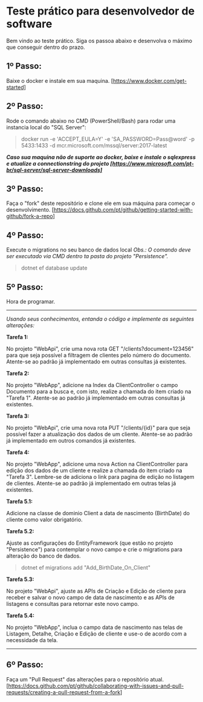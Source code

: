 # Teste prático para desenvolvedor de software

Bem vindo ao teste prático. Siga os passoa abaixo e desenvolva o máximo que conseguir dentro do prazo.

## 1º Passo:

Baixe o docker e instale em sua maquina. [https://www.docker.com/get-started]

## 2º Passo: 

Rode o comando abaixo no CMD (PowerShell/Bash) para rodar uma instancia local do "SQL Server":

> docker run -e 'ACCEPT_EULA=Y' -e 'SA_PASSWORD=Pass@word' -p 5433:1433 -d mcr.microsoft.com/mssql/server:2017-latest
 

***Caso sua maquina não de suporte ao docker, baixe e instale o sqlexpress e atualize a connectionstring do projeto [https://www.microsoft.com/pt-br/sql-server/sql-server-downloads]***

## 3º Passo:

Faça o "fork" deste repositório e clone ele em sua máquina para começar o desenvolvimento. [https://docs.github.com/pt/github/getting-started-with-github/fork-a-repo]

## 4º Passo:

Execute o migrations no seu banco de dados local
*Obs.: O comando deve ser executado via CMD dentro ta pasta do projeto "Persistence".*

> dotnet ef database update

## 5º Passo:

Hora de programar.

_________

*Usando seus conhecimentos, entanda o código e implemente as seguintes alterações:*


**Tarefa 1:** 

No projeto "WebApi", crie uma nova rota GET "/clients?document=123456" para que seja possível a filtragem de clientes pelo número do documento. Atente-se ao padrão já implementado em outras consultas já existentes. 


**Tarefa 2:** 

No projeto "WebApp", adicione na Index da ClientController o campo Documento para a busca e, com isto, realize a chamada do item criado na "Tarefa 1". Atente-se ao padrão já implementado em outras consultas já existentes. 


**Tarefa 3:** 

No projeto "WebApi", crie uma nova rota PUT "/clients/{id}" para que seja possível fazer a atualização dos dados de um cliente. Atente-se ao padrão já implementado em outros comandos já existentes. 


**Tarefa 4:** 

No projeto "WebApp", adicione uma nova Action na ClientController para edição dos dados de um cliente e realize a chamada do item criado na "Tarefa 3". Lembre-se de adiciona o link para pagina de edição no listagem de clientes. Atente-se ao padrão já implementado em outras telas já existentes. 


**Tarefa 5.1:** 

Adicione na classe de dominio Client a data de nascimento (BirthDate) do cliente como valor obrigatório. 

**Tarefa 5.2:** 

Ajuste as configurações do EntityFramework (que estão no projeto "Persistence") para contemplar o novo campo e crie o migrations para alteração do banco de dados.

> dotnet ef migrations add "Add_BirthDate_On_Client"


**Tarefa 5.3:** 

No projeto "WebApi", ajuste as APIs de Criação e Edição de cliente para receber e salvar o novo campo de data de nascimento e as APIs de listagens e consultas para retornar este novo campo.


**Tarefa 5.4:** 

No projeto "WebApp", inclua o campo data de nascimento nas telas de Listagem, Detalhe, Criação e Edição de cliente e use-o de acordo com a necessidade da tela.

________ _

## 6º Passo:

Faça um "Pull Request" das alterações para o repositório atual. [https://docs.github.com/pt/github/collaborating-with-issues-and-pull-requests/creating-a-pull-request-from-a-fork]




